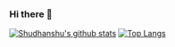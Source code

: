 ### Hi there 👋

<!--
**ShudhanshuSingh/ShudhanshuSingh** is a ✨ _special_ ✨ repository because its `README.md` (this file) appears on your GitHub profile.

## Who am I?
I am Shudhanshu Singh, and I like to practice frontend designs a lot.
I am currently learning DSA and ReactJs.

Here are some ideas to get you started:

- 🔭 I’m currently working on ...
- 🌱 I’m currently learning ...
- 👯 I’m looking to collaborate on ...
- 🤔 I’m looking for help with ...
- 💬 Ask me about ...
- 📫 How to reach me: ...
- 😄 Pronouns: ...
- ⚡ Fun fact: ...
-->

[![Shudhanshu's github stats](https://github-readme-stats.vercel.app/api?username=ShudhanshuSingh)](https://github.com/anuraghazra/github-readme-stats)
[![Top Langs](https://github-readme-stats.vercel.app/api/top-langs/?username=ShudhanshuSingh)](https://github.com)


